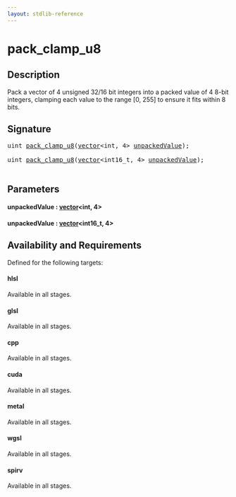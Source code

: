 ```yaml
---
layout: stdlib-reference
---
```


# pack\_clamp\_u8

## Description

Pack a vector of 4 unsigned 32/16 bit integers into a packed value of 4 8-bit integers,
clamping each value to the range [0, 255] to ensure it fits within 8 bits.




## Signature 

<pre>
<span class="code_keyword">uint</span> <a href="pack_clamp_u8.html">pack_clamp_u8</a>(<a href="../types/vector/index.html" class="code_type">vector</a>&lt;<span class="code_keyword">int</span>, 4&gt; <a href="pack_clamp_u8.html#decl-unpackedValue" class="code_param">unpackedValue</a>);

<span class="code_keyword">uint</span> <a href="pack_clamp_u8.html">pack_clamp_u8</a>(<a href="../types/vector/index.html" class="code_type">vector</a>&lt;int16_t, 4&gt; <a href="pack_clamp_u8.html#decl-unpackedValue" class="code_param">unpackedValue</a>);

</pre>

## Parameters

####  <a id="decl-unpackedValue"></a>unpackedValue  : [vector](../types/vector/index.html)\<int, 4\>
####  <a id="decl-unpackedValue"></a>unpackedValue  : [vector](../types/vector/index.html)\<int16\_t, 4\>

## Availability and Requirements

Defined for the following targets:

#### hlsl
Available in all stages.

#### glsl
Available in all stages.

#### cpp
Available in all stages.

#### cuda
Available in all stages.

#### metal
Available in all stages.

#### wgsl
Available in all stages.

#### spirv
Available in all stages.



